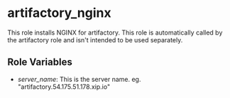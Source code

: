 # artifactory_nginx
This role installs NGINX for artifactory. This role is automatically called by the artifactory role and isn't intended to be used separately.

## Role Variables
* _server_name_: This is the server name. eg. "artifactory.54.175.51.178.xip.io"